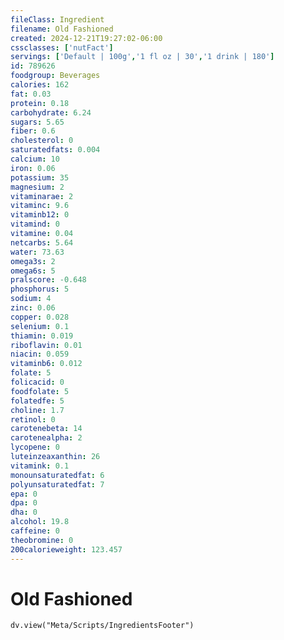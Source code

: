 ```yaml
---
fileClass: Ingredient
filename: Old Fashioned
created: 2024-12-21T19:27:02-06:00
cssclasses: ['nutFact']
servings: ['Default | 100g','1 fl oz | 30','1 drink | 180']
id: 789626
foodgroup: Beverages
calories: 162
fat: 0.03
protein: 0.18
carbohydrate: 6.24
sugars: 5.65
fiber: 0.6
cholesterol: 0
saturatedfats: 0.004
calcium: 10
iron: 0.06
potassium: 35
magnesium: 2
vitaminarae: 2
vitaminc: 9.6
vitaminb12: 0
vitamind: 0
vitamine: 0.04
netcarbs: 5.64
water: 73.63
omega3s: 2
omega6s: 5
pralscore: -0.648
phosphorus: 5
sodium: 4
zinc: 0.06
copper: 0.028
selenium: 0.1
thiamin: 0.019
riboflavin: 0.01
niacin: 0.059
vitaminb6: 0.012
folate: 5
folicacid: 0
foodfolate: 5
folatedfe: 5
choline: 1.7
retinol: 0
carotenebeta: 14
carotenealpha: 2
lycopene: 0
luteinzeaxanthin: 26
vitamink: 0.1
monounsaturatedfat: 6
polyunsaturatedfat: 7
epa: 0
dpa: 0
dha: 0
alcohol: 19.8
caffeine: 0
theobromine: 0
200calorieweight: 123.457
---
```


# Old Fashioned

```dataviewjs
dv.view("Meta/Scripts/IngredientsFooter")
```